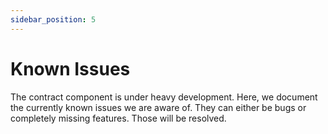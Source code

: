```yaml
---
sidebar_position: 5
---
```


# Known Issues

The contract component is under heavy development. Here, we document the currently known issues
we are aware of. They can either be bugs or completely missing features. Those will be resolved.

